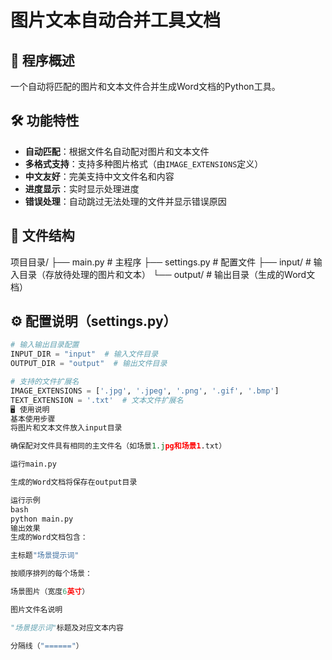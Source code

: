 # 图片文本自动合并工具文档

## 📌 程序概述
一个自动将匹配的图片和文本文件合并生成Word文档的Python工具。

## 🛠️ 功能特性
- **自动匹配**：根据文件名自动配对图片和文本文件
- **多格式支持**：支持多种图片格式（由`IMAGE_EXTENSIONS`定义）
- **中文友好**：完美支持中文文件名和内容
- **进度显示**：实时显示处理进度
- **错误处理**：自动跳过无法处理的文件并显示错误原因

## 📂 文件结构
项目目录/
├── main.py # 主程序
├── settings.py # 配置文件
├── input/ # 输入目录（存放待处理的图片和文本）
└── output/ # 输出目录（生成的Word文档）


## ⚙️ 配置说明（settings.py）
```python
# 输入输出目录配置
INPUT_DIR = "input"  # 输入文件目录
OUTPUT_DIR = "output"  # 输出文件目录

# 支持的文件扩展名
IMAGE_EXTENSIONS = ['.jpg', '.jpeg', '.png', '.gif', '.bmp']
TEXT_EXTENSION = '.txt'  # 文本文件扩展名
🖥️ 使用说明
基本使用步骤
将图片和文本文件放入input目录

确保配对文件具有相同的主文件名（如场景1.jpg和场景1.txt）

运行main.py

生成的Word文档将保存在output目录

运行示例
bash
python main.py
输出效果
生成的Word文档包含：

主标题"场景提示词"

按顺序排列的每个场景：

场景图片（宽度6英寸）

图片文件名说明

"场景提示词"标题及对应文本内容

分隔线（"======"）
